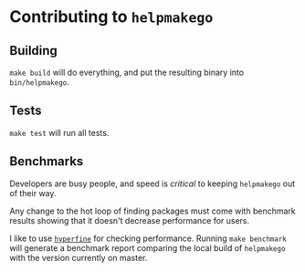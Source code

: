 # Contributing to `helpmakego`

## Building

`make build` will do everything, and put the resulting binary into `bin/helpmakego`.

## Tests

`make test` will run all tests.

## Benchmarks

Developers are busy people, and speed is *critical* to keeping `helpmakego` out of their way.

Any change to the hot loop of finding packages must come with benchmark results showing
that it doesn't decrease performance for users.

I like to use [`hyperfine`]() for checking performance. Running `make benchmark` will
generate a benchmark report comparing the local build of `helpmakego` with the version
currently on master.
